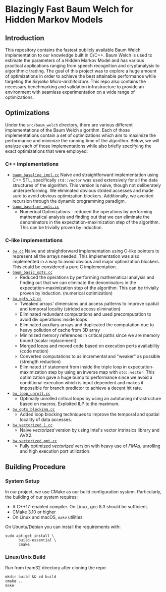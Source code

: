# Blazingly Fast Baum Welch for Hidden Markov Models

## Introduction
This repository contains the fastest publicly available Baum Welch implementation to our knowledge built in C/C++. Baum Welch is used to estimate the parameters of a Hidden Markov Model and has various practical applications ranging from speech recognition and cryptanalysis to algorithmic trading. The goal of this project was to explore a huge amount of optimizations in order to achieve the best attainable performance while targeting the *Skylake Micro-architecture*. This repo also contains the necessary benchmarking and validation infrastructure to provide an environment with seamless experimentation on a wide range of optimizations.


## Optimizations
Under the `src/baum_welch` directory, there are various different implementations of the Baum Welch algorithm. Each of those implementations contain a set of optimizations which aim to maximize the performance and minimize the running time of the algorithm. Below, we will analyze each of those implementations while also briefly specifying the exact optimizations that were employed:

### C++ implementations
* [`baum_baseline_impl.cc`](src/baum_welch/baum_baseline_impl.cc)
Naive and straightforward implementation using C++ STL, specifically `std::vector` was used extensively for all the data structures of the algorithm. This version is naive, though not deliberately underperforming. We eliminated obvious strided accesses and made sure to avoid obvious optimization blockers. Additionally, we avoided recursion through the dynamic programming paradigm.
* [`baum_baseline_opts.cc`](src/baum_welch/baum_baseline_opts.cc)
    * Numerical Optimizations - reduced the operations by performing mathematical analysis and finding out that we can eliminate the denominators in the expectation-maximization step of the algorithm. This can be trivially proven by induction.

### C-like implementations
* [`bw.cc`](src/baum_welch/baum_basic_opts.cc)
Naive and straightforward implementation using C-like pointers to represent all the arrays needed. This implementation was also implemented in a way to avoid obvious and major optimization blockers. This could be considered a pure C implementation.
* [`baum_basic_opts.cc`](src/baum_welch/baum_basic_opts.cc)
    * Reduced the operations by performing mathematical analysis and finding out that we can eliminate the denominators in the expectation-maximization step of the algorithm. This can be trivially proven by induction. (numerical optimization)
* [`bw_opts_v2.cc`](src/baum_welch/bw_opts_v2.cc)
    * Tweaked arrays' dimensions and access patterns to improve spatial and temporal locality (strided access elimination)
    * Eliminated redundant computations and used precomputation to avoid div operations inside loops
    * Eliminated auxiliary arrays and duplicated the computation due to heavy pollution of cache from 3D array
    * Minimized memory references in critical paths since we are memory bound (scalar replacement)
    * Merged loops and moved code based on execution ports availability (code motion)
    * Converted computations to as incremental and "weaker" as possible (strength reduction)
    * Eliminated `if` statement from inside the triple loop in expectation-maximization step by using an inverse map with `std::vector`. This optimization gave a huge bump to performance since we avoid a conditional execution which is input dependent and makes it impossible for branch predictor to achieve a decent hit rate.
* [`bw_loop_unroll.cc`](src/baum_welch/bw_loop_unroll.cc)
    * Optimally unrolled critical loops by using an autotuning infrastructure based on macros. Exploited ILP to the maximum.
* [`bw_opts_blocking.cc`](src/baum_welch/bw_opts_blocking.cc)
    * Added loop blocking techniques to improve the temporal and spatial locality of data accesses.
* [`bw_vectorized_1.cc`](src/baum_welch/bw_vectorized_1.cc)
    * Naive *vectorized* version by using Intel's vector intrinsics library and AVX2.
* [`bw_vectorized_opt.cc`](src/baum_welch/bw_vectorized_opt.cc)
    * Fully optimized *vectorized* version with heavy use of *FMAs*, unrolling and high execution port utilization.


## Building Procedure
### System Setup
In our project, we use CMake as our build configuration system. Particularly, the building of our
system requires:

* A C++17-enabled compiler. On Linux, gcc 8.3 should be sufficient.
* CMake 3.10 or higher
* On Linux and macOS, `make` utilities

On Ubuntu/Debian you can install the requirements with:

```
sudo apt-get install \
	  build-essential \
	  cmake
```

### Linux/Unix Build
Run from team32 directory after cloning the repo:
```
mkdir build && cd build
cmake ..
make
```
